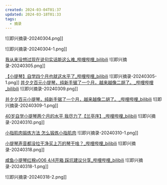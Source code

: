 ```yaml
---
created: 2024-03-04T01:37
updated: 2024-03-18T01:33
tags:
  - 摘录
---
```


![[即兴摘录-20240304.png]]

![[即兴摘录-20240304-1.png]]

[我从来没想过现在说句实话能这么难\_哔哩哔哩\_bilibili](https://www.bilibili.com/video/BV1kF4m1M773/)
![[即兴摘录-20240305.png]]

[【小提琴】自学四个月也就这水平了\_哔哩哔哩\_bilibili](https://www.bilibili.com/video/BV1Zt4y1C7iT)
![[即兴摘录-20240305-1.png]]
[并夕夕百元小提琴，纯新手锯了一个月，越来越像二胡了。\_哔哩哔哩\_bilibili](https://www.bilibili.com/video/BV1AU4y1C7Rm)
![[即兴摘录-20240309.png]]

[并夕夕百元小提琴，纯新手锯了一个月，越来越像二胡了。\_哔哩哔哩\_bilibili](https://www.bilibili.com/video/BV1AU4y1C7Rm)
![[即兴摘录-20240309-1.png]]

[40岁自学小提琴两个月的水平 我尽力了【兰亭序】\_哔哩哔哩\_bilibili](https://www.bilibili.com/video/BV19k4y1v7H5)
![[即兴摘录-20240310.png]]

[小指肌肉锻炼方法 怎么锻炼小指肌肉](http://www.360doc.com/content/22/0615/01/51584615_1036065992.shtml)
![[即兴摘录-20240310-1.png]]

[小提琴声音都没拉干净买上万的琴干啥？\_哔哩哔哩\_bilibili](https://www.bilibili.com/video/BV1qw411D7aA)
![[即兴摘录-20240318.png]]

[咸鱼小提琴红棉v006 4/4开箱 踩坑建议分享\_哔哩哔哩\_bilibili](https://www.bilibili.com/video/BV1zY4y1D7oK)
![[即兴摘录-20240318-1.png]]

![[即兴摘录-20240318-2.png]]